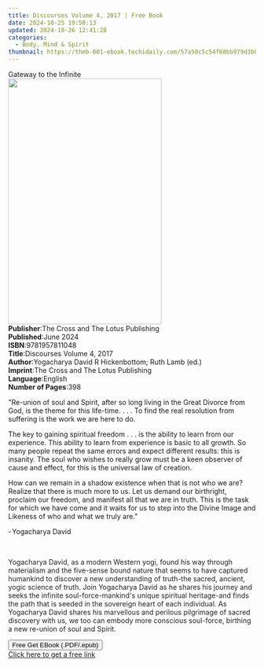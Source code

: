 ```yaml
---
title: Discourses Volume 4, 2017 | Free Book
date: 2024-10-25 19:50:13
updated: 2024-10-26 12:41:28
categories:
  - Body, Mind & Spirit
thumbnail: https://thmb-001-ebook.techidaily.com/57a58c5c54f68bb979d3bb006e14c4d67525a7fdb24ce5c147443cac10166adb.jpg
---
```

<main id="book-container">
  <div class="flex flex-col">
    <div class="book-brief flex-1 py-6 px-4 sm:p-6 md:py-10 md:px-8">
      <!-- brief-->
      <div class="book-brief-main">Gateway to the Infinite</div>
    </div>
    <div
      class="book-meta-info flex-1 grid gap-4 col-start-1 col-end-3 row-start-1 sm:mb-6 sm:grid-cols-4 lg:gap-6 lg:col-start-2 lg:row-end-6 lg:row-span-6 lg:mb-0"
    >
      <div
        class="book-meta-info-left place-content-center mt-4 p-4 text-sm leading-6 col-start-2 col-span-2 dark:text-slate-400"
      >
        <img
          class="w-full h-500 object-cover rounded-lg sm:h-255 sm:col-span-2 lg:col-span-full"
          src="https://img-001-ebook.techidaily.com/6c518761b457bbc9b232a1518df2e60d8e8334864927a74ec0f2244c817dfa55.jpg"
          alt=""
          width="312"
          height="500"
        />
      </div>
      <div
        class="book-meta-info-right mt-2 col-start-1 row-start-2 col-span-3 self-center"
      >
        <!-- meta data  -->
        <div class="flex flex-col px-4 md:px-8">
          <div class="flex-1">
            <strong>Publisher</strong>:<span class="px-2"
              >The Cross and The Lotus Publishing</span
            >
          </div>
          <div class="flex-1">
            <strong>Published</strong>:<span class="px-2">June 2024</span>
          </div>
          <div class="flex-1">
            <strong>ISBN</strong>:<span class="px-2">9781957811048</span>
          </div>
          <div class="flex-1">
            <strong>Title</strong>:<span class="px-2"
              >Discourses Volume 4, 2017</span
            >
          </div>
          <div class="flex-1">
            <strong>Author</strong>:<span class="px-2"
              >Yogacharya David R Hickenbottom; Ruth Lamb (ed.)</span
            >
          </div>
          <div class="flex-1">
            <strong>Imprint</strong>:<span class="px-2"
              >The Cross and The Lotus Publishing</span
            >
          </div>
          <div class="flex-1">
            <strong>Language</strong>:<span class="px-2">English</span>
          </div>
          <div class="flex-1">
            <strong>Number of Pages</strong>:<span class="px-2">398</span>
          </div>
        </div>
      </div>
    </div>
    <div class="book-description flex-1 py-6 px-4 sm:p-6 md:py-10 md:px-8">
      <div class="book-description-main">
        <div accordion-content="" id="description">
          <p>
            "Re-union of soul and Spirit, after so long living in the Great
            Divorce from God, is the theme for this
            life-time.&nbsp;.&nbsp;.&nbsp;. To find the real resolution from
            suffering is the work we are here to do.
          </p>
          <p>
            The key to gaining spiritual freedom&nbsp;.&nbsp;.&nbsp;. is the
            ability to learn from our experience. This ability to learn from
            experience is basic to all growth. So many people repeat the same
            errors and expect different results: this is insanity. The soul who
            wishes to really grow must be a keen observer of cause and effect,
            for this is the universal law of creation.
          </p>
          <p>
            How can we remain in a shadow existence when that is not who we are?
            Realize that there is much more to us. Let us demand our birthright,
            proclaim our freedom, and manifest all that we are in truth. This is
            the task for which we have come and it waits for us to step into the
            Divine Image and Likeness of who and what we truly are."
          </p>
          <p class="ql-align-right">- Yogacharya David</p>
          <p><br /></p>
          <p>
            <span style="color: rgb(34, 34, 34)"
              >Yogacharya David, as a modern Western yogi, found his way through
              materialism and the five-sense bound nature that seems to have
              captured humankind to discover a new understanding of truth-the
              sacred, ancient, yogic science of truth. Join Yogacharya David as
              he shares his journey and seeks the infinite soul-force-mankind's
              unique spiritual heritage-and finds the path that is seeded in the
              sovereign heart of each individual. As Yogacharya David shares his
              marvellous and perilous pilgrimage of sacred discovery with us, we
              too can embody more conscious soul-force, birthing a new re-union
              of soul and Spirit.
            </span>
          </p>
        </div>
        <div class="accordion-fader"></div>
      </div>
    </div>
    <div class="book-excerpts flex-1 py-6 px-4 sm:p-6 md:py-10 md:px-8"></div>
    <div
      class="book-about-author flex-1 py-6 px-4 sm:p-6 md:py-10 md:px-8"
    ></div>
    <div class="book-free-get flex-1 py-6 px-4 sm:p-6 md:py-10 md:px-8">
      <button
        id="btn-free-get"
        class="bg-blue-500 hover:bg-blue-700 text-white font-bold py-2 px-4 rounded"
      >
        Free Get EBook (.PDF/.epub)
      </button>
      <div id="countdown-display" class="px-2 text-lg mt-2"></div>
      <a
        id="free-link"
        class="hidden bg-blue-500 hover:bg-blue-700 text-white font-bold py-2 px-4 rounded"
        href="https://www.ebooks.com/en-us/book/211383049/discourses-volume-4-2017/yogacharya-david-r-hickenbottom/"
        target="_blank"
        >Click here to get a free link</a
      >
    </div>
    <script>
      let countdownTime = 0;
      let countdownInterval = null;
      document
        .getElementById('btn-free-get')
        .addEventListener('click', startCountdown);
      function startCountdown() {
        countdownTime = new Date().getTime() + 60000 * 3;
        countdownInterval = setInterval(updateCountdown, 1000);
        document.getElementById('btn-free-get').disabled = true;
        document
          .getElementById('btn-free-get')
          .classList.add('bg-gray-500', 'cursor-not-allowed');
      }
      function updateCountdown() {
        let currentTime = new Date().getTime();
        let timeLeft = countdownTime - currentTime;
        let secondsLeft = Math.floor(timeLeft / 1000);
        document.getElementById('countdown-display').innerHTML =
          `Remaining time: ${secondsLeft} seconds.`;
        if (secondsLeft <= 0) {
          clearInterval(countdownInterval);
          document.getElementById('btn-free-get').classList.add('hidden');
          document.getElementById('free-link').classList.remove('hidden');
          document.getElementById('countdown-display').innerHTML = '';
        }
      }
    </script>
  </div>
</main>
